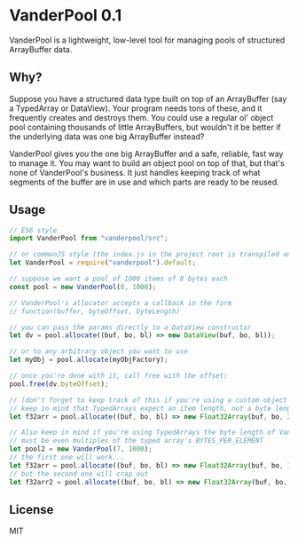 VanderPool 0.1
==============
VanderPool is a lightweight, low-level tool for managing pools of structured ArrayBuffer data.

Why?
----
Suppose you have a structured data type built on top of an ArrayBuffer (say a TypedArray or DataView). Your program needs tons of these, and it frequently creates and destroys them. You could use a regular ol' object pool containing thousands of little ArrayBuffers, but wouldn't it be better if the underlying data was one big ArrayBuffer instead?

VanderPool gives you the one big ArrayBuffer and a safe, reliable, fast way to manage it. You may want to build an object pool on top of that, but that's none of VanderPool's business. It just handles keeping track of what segments of the buffer are in use and which parts are ready to be reused.

Usage
-----
```javascript
// ES6 style
import VanderPool from "vanderpool/src";

// or commonJS style (the index.js in the project root is transpiled and webpacked)
let VanderPool = require("vanderpool").default;

// suppose we want a pool of 1000 items of 8 bytes each
const pool = new VanderPool(8, 1000);

// VanderPool's allocator accepts a callback in the form 
// function(buffer, byteOffset, byteLength)

// you can pass the params directly to a DataView constructor
let dv = pool.allocate((buf, bo, bl) => new DataView(buf, bo, bl));

// or to any arbitrary object you want to use
let myObj = pool.allocate(myObjFactory);

// once you're done with it, call free with the offset:
pool.free(dv.byteOffset);

// (don't forget to keep track of this if you're using a custom object during allocations)
// keep in mind that TypedArrays expect an item length, not a byte length
let f32arr = pool.allocate((buf, bo, bl) => new Float32Array(buf, bo, 2));

// Also keep in mind if you're using TypedArrays the byte length of VanderPool members
// must be even multiples of the typed array's BYTES_PER_ELEMENT 
let pool2 = new VanderPool(7, 1000);
// the first one will work...
let f32arr = pool.allocate((buf, bo, bl) => new Float32Array(buf, bo, 1));
// but the second one will crap out
let f32arr2 = pool.allocate((buf, bo, bl) => new Float32Array(buf, bo, 1)); // RangeError
```

License
-------
MIT
